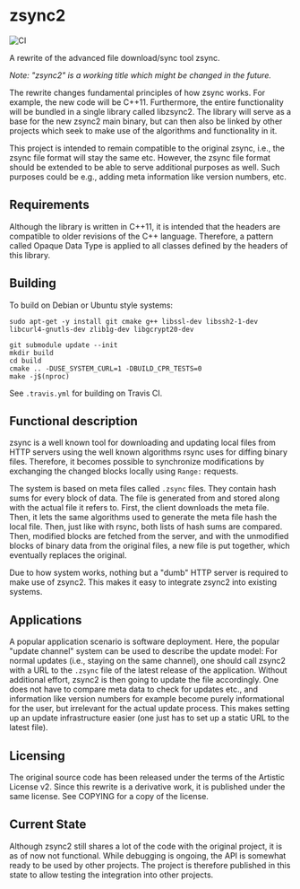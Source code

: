 # zsync2

![CI](https://github.com/AppImage/zsync2/workflows/CI/badge.svg)

A rewrite of the advanced file download/sync tool zsync.

*Note: "zsync2" is a working title which might be changed in the future.*

The rewrite changes fundamental principles of how zsync works. For example,
the new code will be C++11. Furthermore, the entire functionality will be
bundled in a single library called libzsync2. The library will serve as a base
for the new zsync2 main binary, but can then also be linked by other projects
which seek to make use of the algorithms and functionality in it.

This project is intended to remain compatible to the original zsync, i.e.,
the zsync file format will stay the same etc. However, the zsync file format
should be extended to be able to serve additional purposes as well. Such
purposes could be e.g., adding meta information like version numbers, etc.


## Requirements

Although the library is written in C++11, it is intended that the headers
are compatible to older revisions of the C++ language. Therefore, a pattern
called Opaque Data Type is applied to all classes defined by the headers of
this library.

## Building

To build on Debian or Ubuntu style systems:

```
sudo apt-get -y install git cmake g++ libssl-dev libssh2-1-dev libcurl4-gnutls-dev zlib1g-dev libgcrypt20-dev
   
git submodule update --init
mkdir build
cd build
cmake .. -DUSE_SYSTEM_CURL=1 -DBUILD_CPR_TESTS=0
make -j$(nproc)
```

See `.travis.yml` for building on Travis CI.

## Functional description

zsync is a well known tool for downloading and updating local files from HTTP
servers using the well known algorithms rsync uses for diffing binary files.
Therefore, it becomes possible to synchronize modifications by exchanging the
changed blocks locally using `Range:` requests.

The system is based on meta files called `.zsync` files. They contain hash
sums for every block of data. The file is generated from and stored along
with the actual file it refers to. First, the client downloads the meta file.
Then, it lets the same algorithms used to generate the meta file hash the
local file. Then, just like with rsync, both lists of hash sums are compared.
Then, modified blocks are fetched from the server, and with the unmodified
blocks of binary data from the original files, a new file is put together,
which eventually replaces the original.

Due to how system works, nothing but a "dumb" HTTP server is required to make
use of zsync2. This makes it easy to integrate zsync2 into existing systems.


## Applications

A popular application scenario is software deployment. Here, the popular
"update channel" system can be used to describe the update model: For normal
updates (i.e., staying on the same channel), one should call zsync2 with a URL
to the `.zsync` file of the latest release of the application. Without
additional effort, zsync2 is then going to update the file accordingly. One
does not have to compare meta data to check for updates etc., and information
like version numbers for example become purely informational for the user, but
irrelevant for the actual update process. This makes setting up an update
infrastructure easier (one just has to set up a static URL to the latest
file).


## Licensing

The original source code has been released under the terms of the Artistic
License v2. Since this rewrite is a derivative work, it is published under the
same license. See COPYING for a copy of the license.


## Current State

Although zsync2 still shares a lot of the code with the original project, it is
as of now not functional. While debugging is ongoing, the API is somewhat ready
to be used by other projects. The project is therefore published in this state
to allow testing the integration into other projects. 
